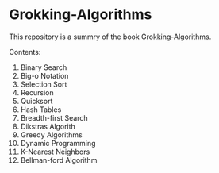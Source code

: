 # Grokking-Algorithms

This repository is a summry of the book Grokking-Algorithms.

Contents:
1. Binary Search
2. Big-o Notation
3. Selection Sort
4. Recursion
5. Quicksort
6. Hash Tables
7. Breadth-first Search
8. Dikstras Algorith
9. Greedy Algorithms
10. Dynamic Programming
11. K-Nearest Neighbors
12. Bellman-ford Algorithm
